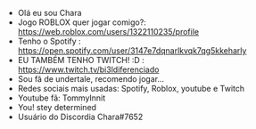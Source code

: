 - Olá eu sou Chara
- Jogo ROBLOX quer jogar comigo?: https://web.roblox.com/users/1322110235/profile
- Tenho o Spotify : https://open.spotify.com/user/3147e7dqnarlkvqk7qg5kkeharly
- EU TAMBÉM TENHO TWITCH! :D : https://www.twitch.tv/bi3ldiferenciado
- Sou fã de undertale, recomendo jogar...
- Redes sociais mais usadas: Spotify, Roblox, youtube e Twitch
- Youtube fã: TommyInnit
- You! stey determined
- Usuário do Discordia Chara#7652
